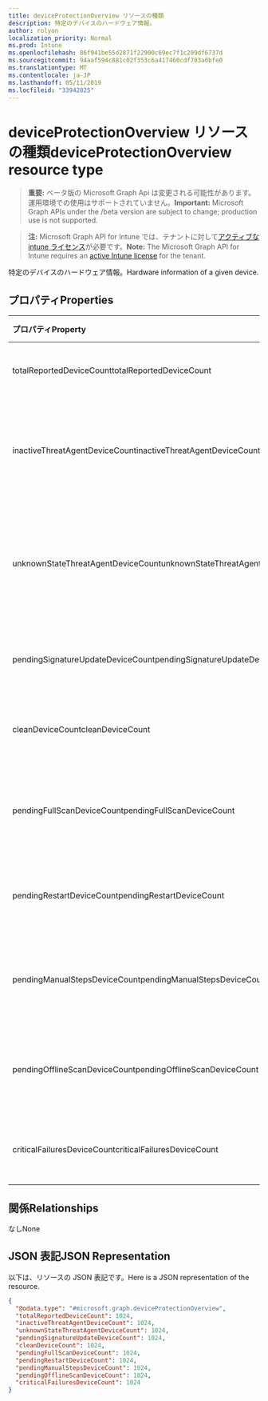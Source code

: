 ```yaml
---
title: deviceProtectionOverview リソースの種類
description: 特定のデバイスのハードウェア情報。
author: rolyon
localization_priority: Normal
ms.prod: Intune
ms.openlocfilehash: 86f941be55d2871f22900c69ec7f1c209df6737d
ms.sourcegitcommit: 94aaf594c881c02f353c6a417460cdf783a0bfe0
ms.translationtype: MT
ms.contentlocale: ja-JP
ms.lasthandoff: 05/11/2019
ms.locfileid: "33942025"
---
```

# <a name="deviceprotectionoverview-resource-type"></a><span data-ttu-id="c86bf-103">deviceProtectionOverview リソースの種類</span><span class="sxs-lookup"><span data-stu-id="c86bf-103">deviceProtectionOverview resource type</span></span>

> <span data-ttu-id="c86bf-104">**重要:** ベータ版の Microsoft Graph Api は変更される可能性があります。運用環境での使用はサポートされていません。</span><span class="sxs-lookup"><span data-stu-id="c86bf-104">**Important:** Microsoft Graph APIs under the /beta version are subject to change; production use is not supported.</span></span>

> <span data-ttu-id="c86bf-105">**注:** Microsoft Graph API for Intune では、テナントに対して[アクティブな intune ライセンス](https://go.microsoft.com/fwlink/?linkid=839381)が必要です。</span><span class="sxs-lookup"><span data-stu-id="c86bf-105">**Note:** The Microsoft Graph API for Intune requires an [active Intune license](https://go.microsoft.com/fwlink/?linkid=839381) for the tenant.</span></span>

<span data-ttu-id="c86bf-106">特定のデバイスのハードウェア情報。</span><span class="sxs-lookup"><span data-stu-id="c86bf-106">Hardware information of a given device.</span></span>

## <a name="properties"></a><span data-ttu-id="c86bf-107">プロパティ</span><span class="sxs-lookup"><span data-stu-id="c86bf-107">Properties</span></span>
|<span data-ttu-id="c86bf-108">プロパティ</span><span class="sxs-lookup"><span data-stu-id="c86bf-108">Property</span></span>|<span data-ttu-id="c86bf-109">型</span><span class="sxs-lookup"><span data-stu-id="c86bf-109">Type</span></span>|<span data-ttu-id="c86bf-110">説明</span><span class="sxs-lookup"><span data-stu-id="c86bf-110">Description</span></span>|
|:---|:---|:---|
|<span data-ttu-id="c86bf-111">totalReportedDeviceCount</span><span class="sxs-lookup"><span data-stu-id="c86bf-111">totalReportedDeviceCount</span></span>|<span data-ttu-id="c86bf-112">Int32</span><span class="sxs-lookup"><span data-stu-id="c86bf-112">Int32</span></span>|<span data-ttu-id="c86bf-113">デバイスの合計数。</span><span class="sxs-lookup"><span data-stu-id="c86bf-113">Total device count.</span></span>|
|<span data-ttu-id="c86bf-114">inactiveThreatAgentDeviceCount</span><span class="sxs-lookup"><span data-stu-id="c86bf-114">inactiveThreatAgentDeviceCount</span></span>|<span data-ttu-id="c86bf-115">Int32</span><span class="sxs-lookup"><span data-stu-id="c86bf-115">Int32</span></span>|<span data-ttu-id="c86bf-116">脅威エージェント数が非アクティブなデバイス</span><span class="sxs-lookup"><span data-stu-id="c86bf-116">Device with inactive threat agent count</span></span>|
|<span data-ttu-id="c86bf-117">unknownStateThreatAgentDeviceCount</span><span class="sxs-lookup"><span data-stu-id="c86bf-117">unknownStateThreatAgentDeviceCount</span></span>|<span data-ttu-id="c86bf-118">Int32</span><span class="sxs-lookup"><span data-stu-id="c86bf-118">Int32</span></span>|<span data-ttu-id="c86bf-119">不明な数の脅威エージェントの状態を持つデバイス。</span><span class="sxs-lookup"><span data-stu-id="c86bf-119">Device with threat agent state as unknown count.</span></span>|
|<span data-ttu-id="c86bf-120">pendingSignatureUpdateDeviceCount</span><span class="sxs-lookup"><span data-stu-id="c86bf-120">pendingSignatureUpdateDeviceCount</span></span>|<span data-ttu-id="c86bf-121">Int32</span><span class="sxs-lookup"><span data-stu-id="c86bf-121">Int32</span></span>|<span data-ttu-id="c86bf-122">署名数が古いデバイス。</span><span class="sxs-lookup"><span data-stu-id="c86bf-122">Device with old signature count.</span></span>|
|<span data-ttu-id="c86bf-123">cleanDeviceCount</span><span class="sxs-lookup"><span data-stu-id="c86bf-123">cleanDeviceCount</span></span>|<span data-ttu-id="c86bf-124">Int32</span><span class="sxs-lookup"><span data-stu-id="c86bf-124">Int32</span></span>|<span data-ttu-id="c86bf-125">デバイス数をクリーニングします。</span><span class="sxs-lookup"><span data-stu-id="c86bf-125">Clean device count.</span></span>|
|<span data-ttu-id="c86bf-126">pendingFullScanDeviceCount</span><span class="sxs-lookup"><span data-stu-id="c86bf-126">pendingFullScanDeviceCount</span></span>|<span data-ttu-id="c86bf-127">Int32</span><span class="sxs-lookup"><span data-stu-id="c86bf-127">Int32</span></span>|<span data-ttu-id="c86bf-128">保留中のフルスキャンデバイス数。</span><span class="sxs-lookup"><span data-stu-id="c86bf-128">Pending full scan device count.</span></span>|
|<span data-ttu-id="c86bf-129">pendingRestartDeviceCount</span><span class="sxs-lookup"><span data-stu-id="c86bf-129">pendingRestartDeviceCount</span></span>|<span data-ttu-id="c86bf-130">Int32</span><span class="sxs-lookup"><span data-stu-id="c86bf-130">Int32</span></span>|<span data-ttu-id="c86bf-131">保留中の再起動デバイス数。</span><span class="sxs-lookup"><span data-stu-id="c86bf-131">Pending restart device count.</span></span>|
|<span data-ttu-id="c86bf-132">pendingManualStepsDeviceCount</span><span class="sxs-lookup"><span data-stu-id="c86bf-132">pendingManualStepsDeviceCount</span></span>|<span data-ttu-id="c86bf-133">Int32</span><span class="sxs-lookup"><span data-stu-id="c86bf-133">Int32</span></span>|<span data-ttu-id="c86bf-134">保留中の手動手順デバイス数。</span><span class="sxs-lookup"><span data-stu-id="c86bf-134">Pending manual steps device count.</span></span>|
|<span data-ttu-id="c86bf-135">pendingOfflineScanDeviceCount</span><span class="sxs-lookup"><span data-stu-id="c86bf-135">pendingOfflineScanDeviceCount</span></span>|<span data-ttu-id="c86bf-136">Int32</span><span class="sxs-lookup"><span data-stu-id="c86bf-136">Int32</span></span>|<span data-ttu-id="c86bf-137">保留中のオフラインスキャンデバイス数。</span><span class="sxs-lookup"><span data-stu-id="c86bf-137">Pending offline scan device count.</span></span>|
|<span data-ttu-id="c86bf-138">criticalFailuresDeviceCount</span><span class="sxs-lookup"><span data-stu-id="c86bf-138">criticalFailuresDeviceCount</span></span>|<span data-ttu-id="c86bf-139">Int32</span><span class="sxs-lookup"><span data-stu-id="c86bf-139">Int32</span></span>|<span data-ttu-id="c86bf-140">重大なエラーデバイス数。</span><span class="sxs-lookup"><span data-stu-id="c86bf-140">Critical failures device count.</span></span>|

## <a name="relationships"></a><span data-ttu-id="c86bf-141">関係</span><span class="sxs-lookup"><span data-stu-id="c86bf-141">Relationships</span></span>
<span data-ttu-id="c86bf-142">なし</span><span class="sxs-lookup"><span data-stu-id="c86bf-142">None</span></span>

## <a name="json-representation"></a><span data-ttu-id="c86bf-143">JSON 表記</span><span class="sxs-lookup"><span data-stu-id="c86bf-143">JSON Representation</span></span>
<span data-ttu-id="c86bf-144">以下は、リソースの JSON 表記です。</span><span class="sxs-lookup"><span data-stu-id="c86bf-144">Here is a JSON representation of the resource.</span></span>
<!-- {
  "blockType": "resource",
  "@odata.type": "microsoft.graph.deviceProtectionOverview"
}
-->
``` json
{
  "@odata.type": "#microsoft.graph.deviceProtectionOverview",
  "totalReportedDeviceCount": 1024,
  "inactiveThreatAgentDeviceCount": 1024,
  "unknownStateThreatAgentDeviceCount": 1024,
  "pendingSignatureUpdateDeviceCount": 1024,
  "cleanDeviceCount": 1024,
  "pendingFullScanDeviceCount": 1024,
  "pendingRestartDeviceCount": 1024,
  "pendingManualStepsDeviceCount": 1024,
  "pendingOfflineScanDeviceCount": 1024,
  "criticalFailuresDeviceCount": 1024
}
```




